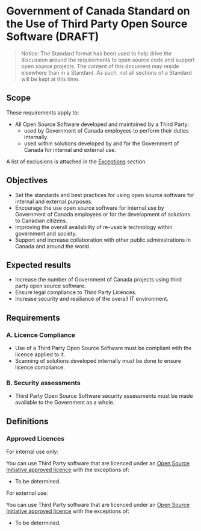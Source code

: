 # Government of Canada Standard on the Use of Third Party Open Source Software (DRAFT)

> Notice: The Standard format has been used to help drive the discussion around the requirements to open source code and support open source projects. The content of this document may reside elsewhere than in a Standard. As such, not all sections of a Standard will be kept at this time.

## Scope

These requirements apply to:

* All Open Source Software developed and maintained by a Third Party:
  * used by Government of Canada employees to perform their duties internally.
  * used within solutions developed by and for the Government of Canada for internal and external use.

A list of exclusions is attached in the [Exceptions](#exceptions) section.

## Objectives

* Set the standards and best practices for using open source software for internal and external purposes.
* Encourage the use open source software for internal use by Government of Canada employees or for the development of solutions to Canadian citizens.
* Improving the overall availability of re-usable technology within government and society.
* Support and increase collaboration with other public administrations in Canada and around the world.

## Expected results

* Increase the number of Government of Canada projects using third party open source software.
* Ensure legal compliance to Third Party Licences.
* Increase security and resiliance of the overall IT environment.

## Requirements

### A. Licence Compliance

* Use of a Third Party Open Source Software must be compliant with the licence applied to it.
* Scanning of solutions developed internally must be done to ensure licence compliance.

### B. Security assessments

* Third Party Open Source Software security assessments must be made available to the Government as a whole.

## Definitions

### Approved Licences

For internal use only:

You can use Third Party software that are licenced under an [Open Source Initiative approved licence](https://opensource.org/licenses) with the exceptions of:

* To be determined.

For external use:

You can use Third Party software that are licenced under an [Open Source Initiative approved licence](https://opensource.org/licenses) with the exceptions of:

* To be determined.
